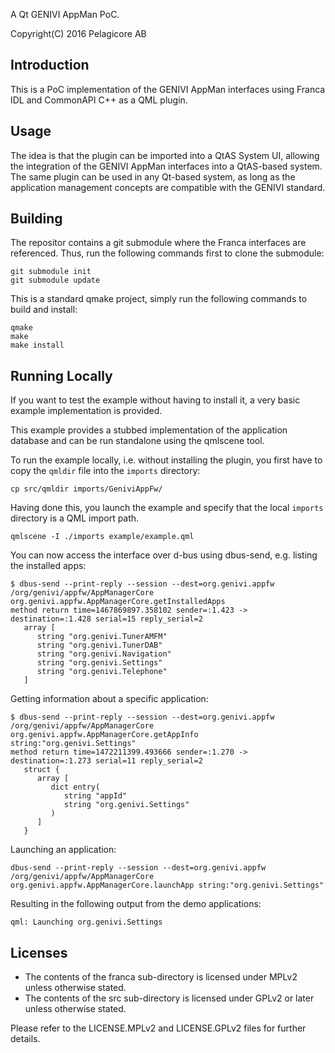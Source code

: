 A Qt GENIVI AppMan PoC.

Copyright(C) 2016 Pelagicore AB

Introduction
------------

This is a PoC implementation of the GENIVI AppMan interfaces using Franca IDL
and CommonAPI C++ as a QML plugin.

Usage
-----

The idea is that the plugin can be imported into a QtAS System UI, allowing the
integration of the GENIVI AppMan interfaces into a QtAS-based system. The same
plugin can be used in any Qt-based system, as long as the application
management concepts are compatible with the GENIVI standard.

Building
--------

The repositor contains a git submodule where the Franca interfaces are
referenced. Thus, run the following commands first to clone the submodule:

```
git submodule init
git submodule update
```

This is a standard qmake project, simply run the following commands to build
and install:

```
qmake
make
make install
```

Running Locally
---------------

If you want to test the example without having to install it, a very basic
example implementation is provided.

This example provides a stubbed implementation of the application database and
can be run standalone using the qmlscene tool.

To run the example locally, i.e. without installing the plugin, you first have
to copy the `qmldir` file into the `imports` directory:

```
cp src/qmldir imports/GeniviAppFw/
```

Having done this, you launch the example and specify that the local `imports`
directory is a QML import path.

```
qmlscene -I ./imports example/example.qml
```

You can now access the interface over d-bus using dbus-send, e.g. listing the
installed apps:

```
$ dbus-send --print-reply --session --dest=org.genivi.appfw /org/genivi/appfw/AppManagerCore org.genivi.appfw.AppManagerCore.getInstalledApps
method return time=1467869897.358102 sender=:1.423 -> destination=:1.428 serial=15 reply_serial=2
   array [
      string "org.genivi.TunerAMFM"
      string "org.genivi.TunerDAB"
      string "org.genivi.Navigation"
      string "org.genivi.Settings"
      string "org.genivi.Telephone"
   ]
```

Getting information about a specific application:

```
$ dbus-send --print-reply --session --dest=org.genivi.appfw /org/genivi/appfw/AppManagerCore org.genivi.appfw.AppManagerCore.getAppInfo string:"org.genivi.Settings"
method return time=1472211399.493666 sender=:1.270 -> destination=:1.273 serial=11 reply_serial=2
   struct {
      array [
         dict entry(
            string "appId"
            string "org.genivi.Settings"
         )
      ]
   }
```

Launching an application:

```
dbus-send --print-reply --session --dest=org.genivi.appfw /org/genivi/appfw/AppManagerCore org.genivi.appfw.AppManagerCore.launchApp string:"org.genivi.Settings"
```

Resulting in the following output from the demo applications:

```
qml: Launching org.genivi.Settings
```

Licenses
--------

- The contents of the franca sub-directory is licensed under MPLv2 unless
  otherwise stated.
- The contents of the src sub-directory is licensed under GPLv2 or later unless
  otherwise stated.

Please refer to the LICENSE.MPLv2 and LICENSE.GPLv2 files for further details.

